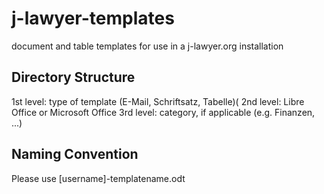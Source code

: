 # j-lawyer-templates
document  and table templates for use in a j-lawyer.org installation

## Directory Structure

1st level: type of template (E-Mail, Schriftsatz, Tabelle)(
2nd level: Libre Office or Microsoft Office
3rd level: category, if applicable (e.g. Finanzen, ...)

## Naming Convention

Please use [username]-templatename.odt
